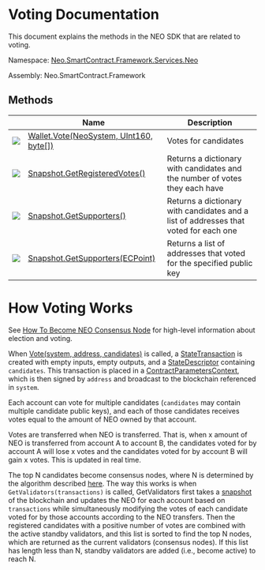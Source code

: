 # Voting Documentation

This document explains the methods in the NEO SDK that are related to voting.

Namespace: [Neo.SmartContract.Framework.Services.Neo](../neo.md)

Assembly: Neo.SmartContract.Framework

## Methods

| | Name | Description |
| ---------------------------------------- | ---------------------------------------- | ---------------------------------------- |
| ![](https://i-msdn.sec.s-msft.com/dynimg/IC91302.jpeg) | [Wallet.Vote(NeoSystem, UInt160, byte[])](Voting/Vote.md) | Votes for candidates|
| ![](https://i-msdn.sec.s-msft.com/dynimg/IC91302.jpeg) | [Snapshot.GetRegisteredVotes()](Voting/GetRegisteredVotes.md)  | Returns a dictionary with candidates and the number of votes they each have|
| ![](https://i-msdn.sec.s-msft.com/dynimg/IC91302.jpeg) | [Snapshot.GetSupporters()](Voting/GetSupporters.md) | Returns a dictionary with candidates and a list of addresses that voted for each one |
| ![](https://i-msdn.sec.s-msft.com/dynimg/IC91302.jpeg) | [Snapshot.GetSupporters(ECPoint)](Voting/GetSupporters.md) | Returns a list of addresses that voted for the specified public key |

# How Voting Works
See [How To Become NEO Consensus Node](https://neo-ngd.github.io/reference/How-To-Become-NEO-Consensus-Node.html)
for high-level information about election and voting.

When [Vote(system, address, candidates)](Voting/Vote.md) is called, a [StateTransaction](https://github.com/neo-project/neo/blob/master/neo/Network/P2P/Payloads/StateTransaction.cs) is created with empty inputs, empty outputs, and
a [StateDescriptor](https://github.com/neo-project/neo/blob/master/neo/Network/P2P/Payloads/StateDescriptor.cs) containing `candidates`. This transaction is placed in a [ContractParametersContext](https://github.com/neo-project/neo/blob/master/neo/SmartContract/ContractParametersContext.cs), 
which is then signed by `address` and broadcast to the blockchain referenced in `system`. 

Each account can vote for multiple candidates (`candidates` may contain multiple candidate public keys), and each of those candidates receives votes equal to the amount of NEO owned by that account.

Votes are transferred when NEO is transferred. That is, when x amount of NEO is transferred from account A to account B, the candidates voted for by account A will lose x votes and the candidates voted for by account B will gain x votes. This is updated in real time.

The top N candidates become consensus nodes, where N is determined by the algorithm described [here](https://neo-ngd.github.io/reference/How-To-Become-NEO-Consensus-Node.html#42-voting). 
The way this works is when `GetValidators(transactions)` is called, GetValidators first takes a [snapshot](https://github.com/neo-project/neo/blob/master/neo/Persistence/Snapshot.cs) of the blockchain
and updates the NEO for each account based on `transactions` while simultaneously modifying the votes of each candidate voted for by those accounts according to the NEO transfers.
Then the registered candidates with a positive number of votes are combined with the active standby validators, and this list is sorted to find the top N nodes, which are returned as the current validators (consensus nodes).
If this list has length less than N, standby validators are added (i.e., become active) to reach N.